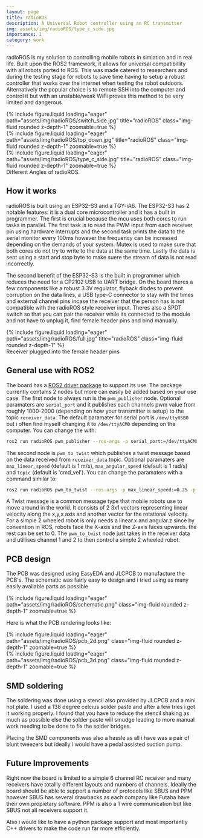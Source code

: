```yaml
---
layout: page
title: radioROS
description: A Universal Robot controller using an RC transmitter
img: assets/img/radioROS/type_c_side.jpg
importance: 1
category: work
---
```


radioROS is my solution to controlling mobile robots in simlation and in real life. Built upon the ROS2 framework, it allows for universal compatibillity with all robots ported to ROS. This was made catered to researchers and during the testing stage for robots to save time having to setup a robust controller that works over the internet when testing the robot outdoors. Alternatively the popular choice is to remote SSH into the computer and control it but with an unstable/weak WiFi proves this method to be very limited and dangerous

<div class="row">
    <div class="col-sm mt-3 mt-md-0">
        {% include figure.liquid loading="eager" path="assets/img/radioROS/switch_side.jpg" title="radioROS" class="img-fluid rounded z-depth-1" zoomable=true  %}
    </div>
    <div class="col-sm mt-3 mt-md-0">
        {% include figure.liquid loading="eager" path="assets/img/radioROS/top_down.jpg" title="radioROS" class="img-fluid rounded z-depth-1" zoomable=true  %}
    </div>
    <div class="col-sm mt-3 mt-md-0">
        {% include figure.liquid loading="eager" path="assets/img/radioROS/type_c_side.jpg" title="radioROS" class="img-fluid rounded z-depth-1" zoomable=true %}
    </div>
</div>
<div class="caption">
    Different Angles of radioROS.
</div>


## How it works
radioROS is built using an ESP32-S3 and a TGY-iA6. The ESP32-S3 has 2 notable features: it is a dual core microcontroller and it has a built in programmer. The first is crucial because the mcu uses both cores to run tasks in parallel. The first task is to read the PWM input from each receiver pin using hardware interrupts and the second task prints the data to the serial monitor every 100ms however the frequency can be increased depending on the demands of your system. Mutex is used to make sure that both cores do not try to write to the data at the same time. Lastly the data is sent using a start and stop byte to make suere the stream of data is not read incorrectly.

The second benefit of the ESP32-S3 is the built in programmer which reduces the need for a CP2102 USB to UART bridge. On the board theres a few components like a robust 3.3V regulator, flyback diodes to prevent corruption on the data lines, a USB type-C connector to stay with the times and external channel pins incase the receiver that the person has is not compatible with the radioROS style receiver input. Theres also a SPDT switch so that you can pair the receiver while its connected to the module and not have to unplug it, find female header pins and bind manually. 

<div class="row">
    <div class="col-sm mt-3 mt-md-0">
        {% include figure.liquid loading="eager" path="assets/img/radioROS/full.jpg" title="radioROS" class="img-fluid rounded z-depth-1" %}
    </div>
</div>
<div class="caption">
   Receiver plugged into the female header pins 
</div>

## General use with ROS2

The board has a <a href="https://github.com/TheHassanShahzad/radioROS">ROS2 driver package</a> to support its use. The package currently contains 2 nodes but more can easily be added based on your use case. The first node to always run is the `pwm_publisher` node. Optional paramaters are `serial_port` and it publishes each channels pwm value from roughly 1000-2000 (depending on how your transmitter is setup) to the topic `receiver_data`. The default paramater for serial port is `/dev/ttyUSB0` but i often find myself changing it to `/dev/ttyACM0` depending on the computer. You can change the with:
```bash
ros2 run radioROS pwm_publisher --ros-args -p serial_port:=/dev/ttyACM0
```

The second node is `pwm_to_twist` which publishes a twist message based on the data received from `receiver_data` topic. Optional paramaters are `max_linear_speed` (default is 1 m/s), `max_angular_speed` (default is 1 rad/s) and `topic` (default is 'cmd_vel'). You can change the paramaters with a command similar to:
```bash
ros2 run radioROS pwm_to_twist --ros-args -p max_linear_speed:=0.25 -p max_angular_speed:=0.02 -p topic:=/robot/cmd_vel
```

A Twist message is a common message type that mobile robots use to move around in the world. It consists of 2 3x1 vectors representing linear velocity along the x,y,x axis and another vector for the rotational velocity. For a simple 2 wheeled robot is only needs a linear.x and angular.z since by convention in ROS, robots face the X-axis and the Z-axis faces upwards. the rest can be set to 0. The `pwm_to_twist` node just takes in the receiver data and utillises channel 1 and 2 to then control a simple 2 wheeled robot.


## PCB design
The PCB was designed using EasyEDA and JLCPCB to manufacture the PCB's. The schematic was fairly easy to design and i tried using as many easily available parts as possible

<div class="row mt-3">
    <div class="col-sm mt-3 mt-md-0">
        {% include figure.liquid loading="eager" path="assets/img/radioROS/schematic.png" class="img-fluid rounded z-depth-1" zoomable=true %}
    </div>
</div>

Here is what the PCB rendering looks like:
<div class="row mt-3">
    <div class="col-sm mt-3 mt-md-0">
        {% include figure.liquid loading="eager" path="assets/img/radioROS/pcb_2d.png" class="img-fluid rounded z-depth-1" zoomable=true %}
    </div>
    <div class="col-sm mt-3 mt-md-0">
        {% include figure.liquid loading="eager" path="assets/img/radioROS/pcb_3d.png" class="img-fluid rounded z-depth-1" zoomable=true %}
    </div>
</div>

## SMD soldering
The soldering was done using a stencil also provided by JLCPCB and a mini hot plate. I used a 138 degree celcius solder paste and after a few tries i got it working properly. I found that you have to reduce the stencil shaking as much as possible else the solder paste will smudge leading to more manual work needing to be done to fix the solder bridges. 

Placing the SMD components was also a hassle as all i have was a pair of blunt tweezers but ideally i would have a pedal assisted suction pump. 

## Future Improvements

Right now the board is limited to a simple 6 channel RC receiver and many receivers have totallly different layouts and numbers of channels. Ideally the board should be able to support a number of protocols like SBUS and PPM however SBUS has several drawbacks as each company like Futaba have their own propietary software. PPM is also a 1 wire communication but like SBUS not all receivers support it.

Also i would like to have a python package support and most importantly C++ drivers to make the code run far more efficiently.